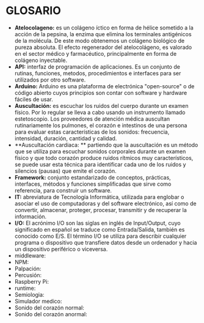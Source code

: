 # GLOSARIO

* **Atelocolageno:**  es un colágeno íctico en forma de hélice sometido a la acción de la pepsina, la enzima que elimina los terminales antigénicos de la molécula. De este modo obtenemos un colágeno biológico de pureza absoluta. El efecto regenerador del atelocolágeno, es valorado en el sector médico y farmacéutico, principalmente en forma de colágeno inyectable.  
* **API:** interfaz de programación de aplicaciones. Es un conjunto de rutinas, funciones, metodos, procedimientos e interfaces para ser utilizados por otro software.
* **Arduino:** Arduino es una plataforma de electrónica "open-source" o de código abierto cuyos principios son contar con software y hardware fáciles de usar. 
* **Auscultación:**  es escuchar los ruidos del cuerpo durante un examen físico. Por lo regular se lleva a cabo usando un instrumento llamado estetoscopio. Los proveedores de atención médica auscultan rutinariamente los pulmones, el corazón e intestinos de una persona para evaluar estas características de los sonidos: frecuencia, intensidad, duración, cantidad y calidad.
* **Auscultación cardiaca: ** partiendo que la auscultación es un método que se utiliza para escuchar sonidos corporales durante un examen físico y que todo corazón produce ruidos rítmicos muy característicos, se puede usar esta técnica para identificar cada uno de los ruidos y silencios \(pausas\) que emite el corazón.
* **Framework:** conjunto estandarizado de conceptos, prácticas, interfaces, métodos y funciones simplificadas que sirve como referencia, para construir un software.
* **IT:** abreviatura de Tecnología Informática, utilizada para englobar o asociar el uso de computadoras y del software electrónico, así como de convertir, almacenar, proteger, procesar, transmitir y de recuperar la información. 
* **I\/O:** El acrónimo I\/O son las siglas en inglés de Input\/Output, cuyo significado en español se traduce como Entrada\/Salida, también es conocido como E\/S.  El término I\/O se utiliza para describir cualquier programa o dispositivo que transfiere datos desde un ordenador y hacia un dispositivo periférico o viceversa.
* middleware:
* NPM:
* Palpación:
* Percusión:
* Raspberry Pi:
* runtime:
* Semiologia:
* Simulador medico:
* Sonido del corazón normal:
* Sonido del corazón anormal:

